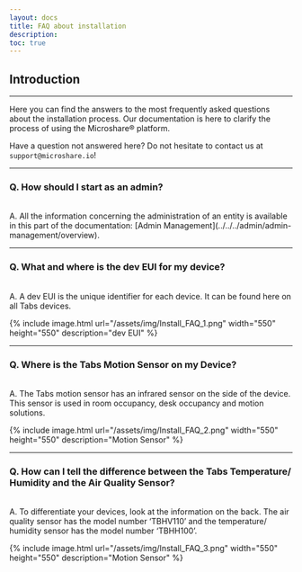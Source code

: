 ```yaml
---
layout: docs
title: FAQ about installation
description: 
toc: true
---
```


## Introduction
---------------------------------------

Here you can find the answers to the most frequently asked questions about the installation process. Our documentation is here to clarify the process of using the Microshare® platform. 

Have a question not answered here? Do not hesitate to contact us at `support@microshare.io`!

---------------------------------------

### Q. How should I start as an admin? 
<br>
A. All the information concerning the administration of an entity is available in this part of the documentation: [Admin Management](../../../admin/admin-management/overview).
<br>

---------------------------------------

### Q. What and where is the dev EUI for my device?
<br>
A. A dev EUI is the unique identifier for each device. It can be found here on all Tabs devices.
<br>

{% include image.html url="/assets/img/Install_FAQ_1.png" width="550" height="550" description="dev EUI" %}

---------------------------------------

### Q. Where is the Tabs Motion Sensor on my Device?
<br>
A. The Tabs motion sensor has an infrared sensor on the side of the device. This sensor is used in room occupancy, desk occupancy and motion solutions.
<br>

{% include image.html url="/assets/img/Install_FAQ_2.png" width="550" height="550" description="Motion Sensor" %}

---------------------------------------

### Q. How can I tell the difference between the Tabs Temperature/ Humidity and the Air Quality Sensor?
<br>
A. To differentiate your devices, look at the information on the back. The air quality sensor has the model number ‘TBHV110’ and the temperature/ humidity sensor has the model number ‘TBHH100’. 
<br>

{% include image.html url="/assets/img/Install_FAQ_3.png" width="550" height="550" description="Motion Sensor" %}
